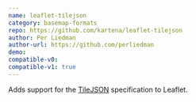 ```yaml
---
name: leaflet-tilejson
category: basemap-formats
repo: https://github.com/kartena/leaflet-tilejson
author: Per Liedman
author-url: https://github.com/perliedman
demo: 
compatible-v0:
compatible-v1: true
---
```


Adds support for the <a href="https://github.com/mapbox/tilejson-spec">TileJSON</a> specification to Leaflet.
